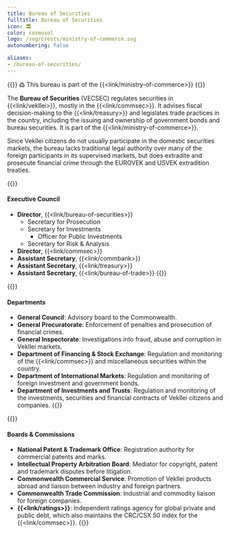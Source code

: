 ```yaml
---
title: Bureau of Securities
fulltitle: Bureau of Securities
icon: 🏛️
color: cosmosol
logo: /svg/crests/ministry-of-commerce.svg
autonumbering: false

aliases:
- /bureau-of-securities/
---
```

{{<note>}}
߷ This bureau is part of the {{<link/ministry-of-commerce>}}
{{</note>}}

The <span class="fi fi-min-commerce fis"></span> **Bureau of Securities** (VECSEC) regulates securities in {{<link/vekllei>}}, mostly in the {{<link/commsec>}}. It advises fiscal decision-making to the {{<link/treasury>}} and legislates trade practices in the country, including the issuing and ownership of government bonds and bureau securities. It is part of the {{<link/ministry-of-commerce>}}.

Since Vekllei citizens do not usually participate in the domestic securities markets, the bureau lacks traditional legal authority over many of the foreign participants in its supervised markets, but does extradite and prosecute financial crime through the EUROVEK and USVEK extradition treaties.

{{<note panel>}}
#### Executive Council

* **Director**, {{<link/bureau-of-securities>}}
	* Secretary for Prosecution
	* Secretary for Investments
		* Officer for Public Investments
	* Secretary for Risk & Analysis
* **Director**, {{<link/commsec>}}
* **Assistant Secretary**, {{<link/commbank>}}
* **Assistant Secretary**, {{<link/treasury>}}
* **Assistant Secretary**, {{<link/bureau-of-trade>}}
{{</note>}}

{{<note panel>}}
#### Departments

* **General Council**: Advisory board to the Commonwealth.
* **General Procuratorate**: Enforcement of penalties and prosecution of financial crimes.
* **General Inspectorate**: Investigations into fraud, abuse and corruption in Vekllei markets.
* **Department of Financing & Stock Exchange**: Regulation and monitoring of the {{<link/commsec>}} and miscellaneous securities within the country.
* **Department of International Markets**: Regulation and monitoring of foreign investment and government bonds.
* **Department of Investments and Trusts**: Regulation and monitoring of the investments, securities and financial contracts of Vekllei citizens and companies.
{{</note>}}

{{<note panel>}}
#### Boards & Commissions

* **National Patent & Trademark Office**: Registration authority for commercial patents and marks.
* **Intellectual Property Arbitration Board**: Mediator for copyright, patent and trademark disputes before litigation.
* **Commonwealth Commercial Service**: Promotion of Vekllei products abroad and liaison between industry and foreign partners.
* **Commonwealth Trade Commission**: Industrial and commodity liaison for foreign companies.
* **{{<link/ratings>}}**: Independent ratings agency for global private and public debt, which also maintains the CRC/CSX 50 index for the {{<link/commsec>}}.
{{</note>}}